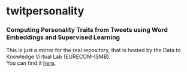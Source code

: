 # twitpersonality
### Computing Personality Traits from Tweets using Word Embeddings and Supervised Learning
This is just a mirror for the real repository, that is hosted by the Data to Knowledge Virtual Lab (EURECOM-ISMB).
<br>
You can find it [here](https://github.com/D2KLab/twitpersonality).
